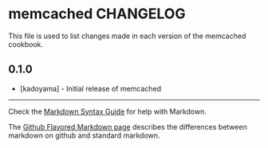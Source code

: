 memcached CHANGELOG
===================

This file is used to list changes made in each version of the memcached cookbook.

0.1.0
-----
- [kadoyama] - Initial release of memcached

- - -
Check the [Markdown Syntax Guide](http://daringfireball.net/projects/markdown/syntax) for help with Markdown.

The [Github Flavored Markdown page](http://github.github.com/github-flavored-markdown/) describes the differences between markdown on github and standard markdown.
